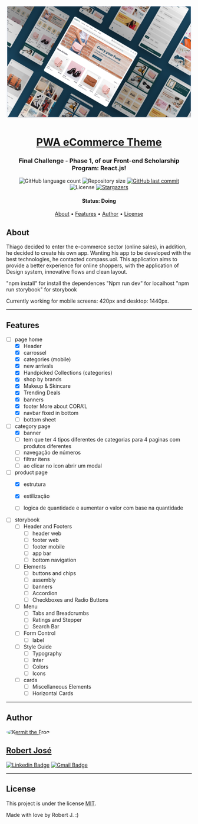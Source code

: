 <h1 align="center">
    <img alt="PWA eCommerce Theme" title="#week-planning" src="public/project-example.png" />
</h1>

<h1 align="center">
   <a href="#">PWA eCommerce Theme</a>
</h1>

<h3 align="center">
    Final Challenge - Phase 1, of our Front-end Scholarship Program: React.js!
</h3>

<p align="center">
  <img alt="GitHub language count" src="https://img.shields.io/github/languages/count/KermitTheSapo/compass-front-challenge-PWA-eCommerce-Theme">

  <img alt="Repository size" src="https://img.shields.io/github/repo-size/KermitTheSapo/compass-front-challenge-PWA-eCommerce-Theme">

  <a href="https://github.com/KermitTheSapo/compass-front-challenge-PWA-eCommerce-Theme/commits/master">
    <img alt="GitHub last commit" src="https://img.shields.io/github/last-commit/KermitTheSapo/compass-front-challenge-PWA-eCommerce-Theme">
  </a>
    
   <img alt="License" src="https://img.shields.io/badge/license-MIT-brightgreen">
   <a href="https://github.com/KermitTheSapo/compass-front-challenge-PWA-eCommerce-Theme/stargazers">
    <img alt="Stargazers" src="https://img.shields.io/github/stars/KermitTheSapo/compass-front-challenge-PWA-eCommerce-Theme?style=social">
  </a>

<h4 align="center"> 
	 Status: Doing
</h4>

<p align="center">
 <a href="#about">About</a> •
 <a href="#features">Features</a> •
 <a href="#author">Author</a> • 
 <a href="#user-content-license">License</a>

</p>


## About

Thiago decided to enter the e-commerce sector (online sales), in addition, he decided to create his own app. Wanting his app to be developed with the best technologies, he contacted compass.uol. This application aims to provide a better experience for online shoppers, with the application of Design system, innovative flows and clean layout.

"npm install" for install the dependences
"Npm run dev" for localhost
"npm run storybook" for storybook

Currently working for mobile screens: 420px and desktop: 1440px.

---

## Features

- [ ] page home
    - [X] Header
    - [X] carrossel
    - [X] categories (mobile)
    - [X] new arrivals
    - [X] Handpicked Collections (categories)
    - [X] shop by brands
    - [X] Makeup & Skincare
    - [X] Trending Deals
    - [X] banners
    - [X] footer More about CORA’L
    - [X] navbar fixed in bottom
    - [ ] bottom sheet

- [ ] category page
    - [X] banner
    - [ ] tem que ter 4 tipos diferentes de categorias para 4 paginas com produtos diferentes
    - [ ] navegação de números 
    - [ ] filtrar itens
    - [ ] ao clicar no icon abrir um modal

- [ ] product page
    - [X] estrutura
    - [X] estilização
    - [ ] logica de quantidade e aumentar o valor com base na quantidade


- [ ] storybook
    - [ ] Header and Footers
        - [ ] header web
        - [ ] footer web
        - [ ] footer mobile
        - [ ] app bar
        - [ ] bottom navigation
    - [ ] Elements
        - [ ] buttons and chips
        - [ ] assembly
        - [ ] banners
        - [ ] Accordion
        - [ ] Checkboxes and Radio Buttons
    - [ ] Menu
        - [ ] Tabs and Breadcrumbs
        - [ ] Ratings and Stepper
        - [ ] Search Bar
    - [ ] Form Control
        - [ ] label
    - [ ] Style Guide
        - [ ] Typography
        - [ ] Inter
        - [ ] Colors
        - [ ] Icons
    - [ ] cards
        - [ ] Miscellaneous Elements
        - [ ] Horizontal Cards
  
---

## Author

<a href="#">
 <img style="border-radius: 50%;" src="https://avatars.githubusercontent.com/u/74118301?v=4" width="100px;" alt="Kermit the Frog"/>
<h2>Robert José</h2>

[![Linkedin Badge](https://img.shields.io/badge/-Robert-Jose?style=flat-square&logo=Linkedin&logoColor=white&link=https://www.linkedin.com/in/robertjosé/)](https://www.linkedin.com/in/robertjosé/) 
[![Gmail Badge](https://img.shields.io/badge/-rjsf06@gmail.com-c14438?style=flat-square&logo=Gmail&logoColor=white&link=mailto:tgmarinho@gmail.com)](mailto:rjsf06@gmail.com)

---

## License

This project is under the license [MIT](./LICENSE).

Made with love by Robert J. :)